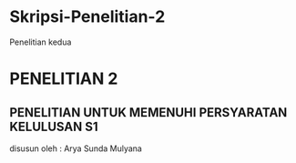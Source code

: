 # Skripsi-Penelitian-2
Penelitian kedua
# PENELITIAN 2
## PENELITIAN UNTUK MEMENUHI PERSYARATAN KELULUSAN S1
  disusun oleh : Arya Sunda Mulyana
